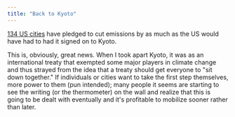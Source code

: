 ```yaml
---
title: "Back to Kyoto"
---
```

[134 US
cities](http://www.guardian.co.uk/usa/story/0,12271,1485595,00.html?gusrc=rss)
have pledged to cut emissions by as much as the US would have had to had it
signed on to Kyoto.

  
This is, obviously, great news. When I took apart Kyoto, it was as an
international treaty that exempted some major players in climate change and
thus strayed from the idea that a treaty should get everyone to "sit down
together." If individuals or cities want to take the first step themselves,
more power to them (pun intended); many people it seems are starting to see
the writing (or the thermometer) on the wall and realize that this is going to
be dealt with eventually and it's profitable to mobilize sooner rather than
later.

